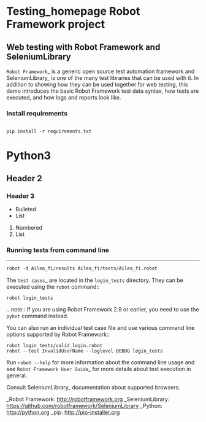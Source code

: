 # Testing_homepage Robot Framework project

## Web testing with Robot Framework and SeleniumLibrary

`Robot Framework`_ is a generic open source test automation framework and
SeleniumLibrary_ is one of the many test libraries that can be used with
it. In addition to showing how they can be used together for web testing,
this demo introduces the basic Robot Framework test data syntax, how tests
are executed, and how logs and reports look like.


### Install requirements



```markdow

pip install -r requirements.txt

```
# Python3
## Header 2
### Header 3

- Bulleted
- List

1. Numbered
2. List

### Running tests from command line
-------------
```markdown
robot -d Ailea_fi/results Ailea_fi/tests/Ailea_fi.robot
```

The `test cases`_ are located in the ``login_tests`` directory. They can be
executed using the ``robot`` command::

    robot login_tests

.. note:: If you are using Robot Framework 2.9 or earlier, you need to
          use the ``pybot`` command instead.

You can also run an individual test case file and use various command line
options supported by Robot Framework::

    robot login_tests/valid_login.robot
    robot --test InvalidUserName --loglevel DEBUG login_tests

Run ``robot --help`` for more information about the command line usage and see
`Robot Framework User Guide`_ for more details about test execution in general.




Consult SeleniumLibrary_ documentation about supported browsers.

 _Robot Framework: http://robotframework.org
_SeleniumLibrary: https://github.com/robotframework/SeleniumLibrary
_Python: http://python.org
_pip: http://pip-installer.org
